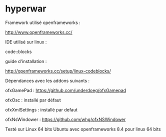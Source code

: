 hyperwar
========

Framework utilisé openframeworks :

http://www.openframeworks.cc/


IDE utilisé sur linux : 

code::blocks


guide d'installation :

http://openframeworks.cc/setup/linux-codeblocks/


Dépendances avec les addons suivants :

ofxGamePad : https://github.com/underdoeg/ofxGamepad

ofxOsc : installé par défaut

ofxXmlSettings : installé par defaut

ofxNsWindower : https://github.com/whg/ofxNSWindower



Testé sur Linux 64 bits Ubuntu avec openframeworks 8.4 pour linux 64 bits


